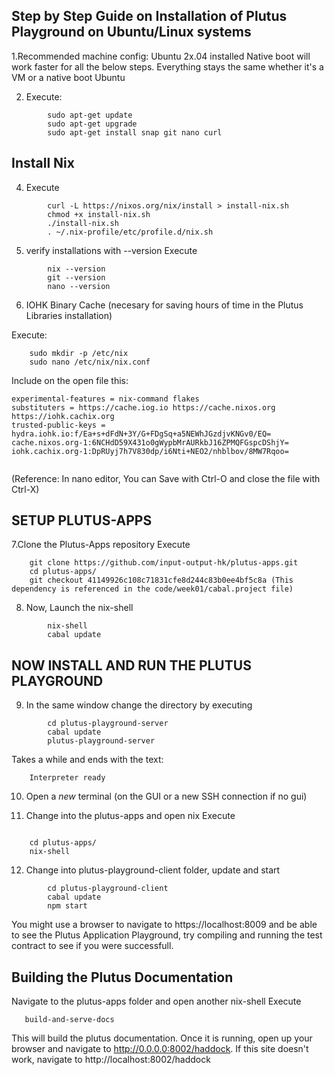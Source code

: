 ## Step by Step Guide on Installation of Plutus Playground on Ubuntu/Linux systems


1.Recommended machine config: Ubuntu 2x.04 installed
Native boot will work faster for all the below steps. Everything stays the same whether it's a VM or a native boot Ubuntu

2. Execute:
```    
        sudo apt-get update
        sudo apt-get upgrade
        sudo apt-get install snap git nano curl
```
 
## Install Nix 

4. Execute
```    
        curl -L https://nixos.org/nix/install > install-nix.sh
        chmod +x install-nix.sh
        ./install-nix.sh
        . ~/.nix-profile/etc/profile.d/nix.sh
```

5.	verify installations with --version
Execute
```
        nix --version
        git --version
        nano --version
```

6. IOHK Binary Cache (necesary for saving hours of time in the Plutus Libraries installation)

Execute:
```
    sudo mkdir -p /etc/nix
    sudo nano /etc/nix/nix.conf
```
Include on the open file this:
```    
experimental-features = nix-command flakes
substituters = https://cache.iog.io https://cache.nixos.org https://iohk.cachix.org
trusted-public-keys = hydra.iohk.io:f/Ea+s+dFdN+3Y/G+FDgSq+a5NEWhJGzdjvKNGv0/EQ= cache.nixos.org-1:6NCHdD59X431o0gWypbMrAURkbJ16ZPMQFGspcDShjY= iohk.cachix.org-1:DpRUyj7h7V830dp/i6Nti+NEO2/nhblbov/8MW7Rqoo=


```
(Reference: In nano editor, You can Save with Ctrl-O and close the file with Ctrl-X)

## SETUP PLUTUS-APPS

7.Clone the Plutus-Apps repository
Execute
```
    git clone https://github.com/input-output-hk/plutus-apps.git
    cd plutus-apps/
    git checkout 41149926c108c71831cfe8d244c83b0ee4bf5c8a (This dependency is referenced in the code/week01/cabal.project file)
```

8. Now, Launch the nix-shell
```
        nix-shell
        cabal update
```
## NOW INSTALL AND RUN THE PLUTUS PLAYGROUND
9. In the same window change the directory by executing

```
        cd plutus-playground-server
        cabal update
        plutus-playground-server
```

Takes a while and ends with the text:
```
    Interpreter ready 
```  
  
10. Open a *new* terminal (on the GUI or a new SSH connection if no gui)

11. Change into the plutus-apps and open nix
Execute
```

    cd plutus-apps/
    nix-shell
```    
    
12. Change into plutus-playground-client folder, update and start
```
        cd plutus-playground-client
        cabal update
        npm start
```
You might use a browser to navigate to https://localhost:8009 and be able to see the Plutus Application Playground, try compiling and running the test contract to see if you were successfull.


## Building the Plutus Documentation 


Navigate to the plutus-apps folder and open another nix-shell 
Execute
 ```   
    build-and-serve-docs
```
This will build the plutus documentation. 
Once it is running, open up your browser and navigate to http://0.0.0.0:8002/haddock. If this site doesn't work, navigate to http://localhost:8002/haddock
